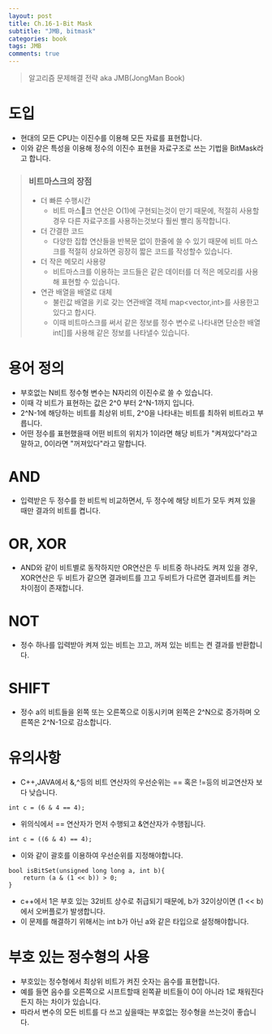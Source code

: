 ```yaml
---
layout: post
title: Ch.16-1-Bit Mask
subtitle: "JMB, bitmask"
categories: book
tags: JMB
comments: true
---
```

> 알고리즘 문제해결 전략 aka JMB(JongMan Book)

# 도입
 * 현대의 모든 CPU는 이진수를 이용해 모든 자료를 표현합니다.
 * 이와 같은 특성을 이용해 정수의 이진수 표현을 자료구조로 쓰는 기법을 BitMask라고 합니다.


> ### 비트마스크의 장점 
> * 더 빠른 수행시간 
>   * 비트 마스크 연산은 O(1)에 구현되는것이 만기 때문에, 적절히 사용할 경우 다른 자료구조를 사용하는것보다 훨씬 빨리 동작합니다.
> * 더 간결한 코드
>   * 다양한 집합 연산들을 반복문 없이 한줄에 쓸 수 있기 때문에 비트 마스크를 적절히 상요하면 굉장히 짧은 코드를 작성할수 있습니다.
> * 더 작은 메모리 사용량
>   * 비트마스크를 이용하는 코드들은 같은 데이터를 더 적은 메모리를 사용해 표현할 수 있습니다.
> * 연관 배열을 배열로 대체
>   * 불린값 배열을 키로 갖는 연관배열 객체 map<vector,int>를 사용한고 있다고 합시다.
>   * 이때 비트마스크를 써서 같은 정보를 정수 변수로 나타내면 단순한 배열 int[]를 사용해 같은 정보를 나타낼수 있습니다.

# 용어 정의
* 부호없는 N비트 정수형 변수는 N자리의 이진수로 쓸 수 있습니다.
* 이때 각 비트가 표현하는 값은 2^0 부터 2^N-1까지 입니다.
* 2^N-1에 해당하는 비트를 최상위 비트, 2^0을 나타내는 비트를 최하위 비트라고 부릅니다.
* 어떤 정수를 표현했을때 어떤 비트의 위치가 1이라면 해당 비트가 "켜져있다"라고 말하고, 0이라면 "꺼져있다"라고 말합니다.

# AND 
* 입력받은 두 정수를 한 비트씩 비교하면서, 두 정수에 해당 비트가 모두 켜져 있을 때만 결과의 비트를 켭니다.

# OR, XOR
* AND와 같이 비트별로 동작하지만 OR연산은 두 비트중 하나라도 켜져 있을 경우, XOR연산은 두 비트가 같으면 결과비트를 끄고 두비트가 다르면 결과비트를 켜는 차이점이 존재합니다.

# NOT
* 정수 하나를 입력받아 켜져 있는 비트는 끄고, 꺼져 있는 비트는 켠 결과를 반환합니다.

# SHIFT
* 정수 a의 비트들을 왼쪽 또는 오른쪽으로 이동시키며 왼쪽은 2^N으로 증가하며 오른쪽은 2^N-1으로 감소합니다.

# 유의사항
* C++,JAVA에서 &,^등의 비트 연산자의 우선순위는 == 혹은 !=등의 비교연산자 보다 낮습니다.

```
int c = (6 & 4 == 4);
```
* 위의식에서 == 연산자가 먼저 수행되고 &연산자가 수행됩니다. 

```
int c = ((6 & 4) == 4);
```
* 이와 같이 괄호를 이용하여 우선순위를 지정해야합니다.

```
bool isBitSet(unsigned long long a, int b){
    return (a & (1 << b)) > 0;
}
```
* c++에서 1은 부호 있는 32비트 상수로 취급되기 때문에, b가 32이상이면 (1 << b)에서 오버플로가 발생합니다.
* 이 문제를 해결하기 위해서는 int b가 아닌 a와 같은 타입으로 설정해야합니다.


# 부호 있는 정수형의 사용
* 부호있는 정수형에서 최상위 비트가 켜진 숫자는 음수를 표현합니다.
* 예를 들면 음수를 오른쪽으로 시프트할때 왼쪽끝 비트들이 0이 아니라 1로 채워진다든지 하는 차이가 있습니다.
* 따라서 변수의 모든 비트를 다 쓰고 싶을때는 부호없는 정수형을 쓰는것이 좋습니다. 
